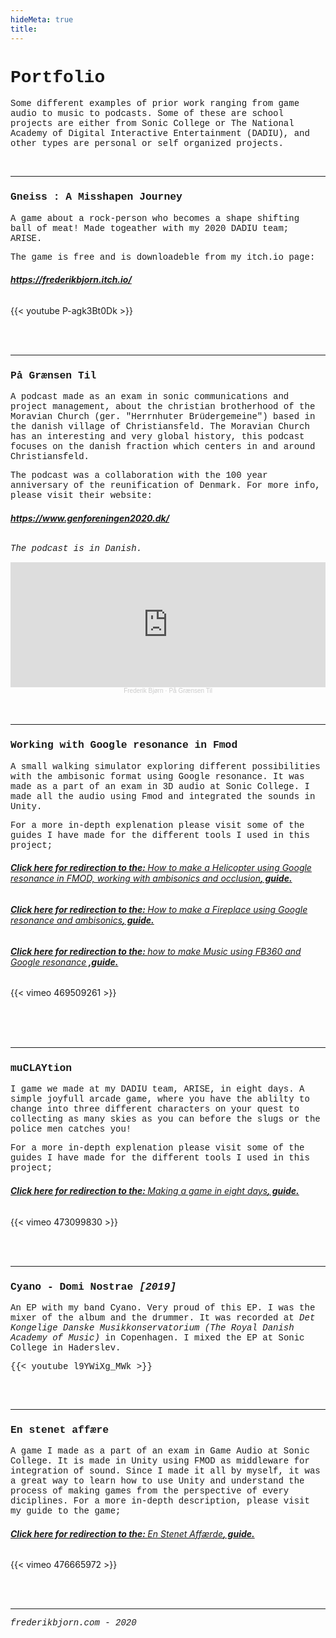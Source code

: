 ```yaml
---
hideMeta: true
title: 
---
```


<a style="text-decoration:none;font-family:courier new;font-size:14px;text-decoration:none;"> 

<h1> Portfolio </h1>

Some different examples of prior work ranging from game audio to music to podcasts.
Some of these are school projects are either from Sonic College or The National Academy of Digital Interactive Entertainment (DADIU),
and other types are personal or self organized projects. 

<br>

____________________________________________________________________________________

<h3>Gneiss : A Misshapen Journey </h3>


A game about a rock-person who becomes a shape shifting ball of meat!
Made togeather with my 2020 DADIU team; ARISE.

The game is free and is downloadeble from my itch.io page:

<a href="https://frederikbjorn.itch.io/">
<em><h6><strong>https://frederikbjorn.itch.io/</strong></h6></em>
</a>

{{< youtube P-agk3Bt0Dk >}}

<br>
<br>

<a style="text-decoration:none;font-family:courier new;font-size:14px;text-decoration:none;"> 

____________________________________________________________________________________



<h3>På Grænsen Til</h3>

A podcast made as an exam in sonic communications and project management, about the christian
brotherhood of the Moravian Church (ger. "Herrnhuter Brüdergemeine")
based in the danish village of Christiansfeld.
The Moravian Church has an interesting and very global history,
this podcast focuses on the danish fraction which centers in and around Christiansfeld.
<br>

The podcast was a collaboration with the 100 year anniversary of the reunification of Denmark.
For more info, please visit their website:

<a href="https://www.genforeningen2020.dk/">
<em><h6><strong>https://www.genforeningen2020.dk/</strong></h6></em>
</a>


<a style="text-decoration:none;font-family:courier new;font-size:14px;text-decoration:none;"> 

<em>The podcast is in Danish.</em>


<center>

<iframe width="100%" height="200" scrolling="no" frameborder="no" allow="autoplay" src="https://w.soundcloud.com/player/?url=https%3A//api.soundcloud.com/tracks/912628837%3Fsecret_token%3Ds-HRcQYK6JKbe&color=%23e26735&auto_play=false&hide_related=false&show_comments=true&show_user=true&show_reposts=false&show_teaser=true&visual=true"></iframe><div style="font-size: 10px; color: #cccccc;line-break: anywhere;word-break: normal;overflow: hidden;white-space: nowrap;text-overflow: ellipsis; font-family: Interstate,Lucida Grande,Lucida Sans Unicode,Lucida Sans,Garuda,Verdana,Tahoma,sans-serif;font-weight: 100;"><a href="https://soundcloud.com/frederikbjoern" title="Frederik Bjørn" target="_blank" style="color: #cccccc; text-decoration: none;">Frederik Bjørn</a> · <a href="https://soundcloud.com/frederikbjoern/pa-graensen-til/s-HRcQYK6JKbe" title="På Grænsen Til" target="_blank" style="color: #cccccc; text-decoration: none;">På Grænsen Til</a></div>

</center>

<br>
<br>

<a style="text-decoration:none;font-family:courier new;font-size:14px;text-decoration:none;"> 


____________________________________________________________________________________

<h3>Working with Google resonance in Fmod</h3>

A small walking simulator exploring different possibilities with the ambisonic format using Google resonance.
It was made as a part of an exam in 3D audio at Sonic College. I made all the audio using Fmod and integrated the sounds in Unity.


For a more in-depth explenation please visit some of the guides I have made for the different tools I used in this project;

<a href="https://frederikbjorn.com/guides/working-with-google-resonance-in-fmod-the-helicopter/">
<em><h6><strong>Click here for redirection to the: </strong>How to make a Helicopter using Google resonance in FMOD, working with ambisonics and occlusion<strong>, guide.</strong></h6></em>
</a>

<a href="https://frederikbjorn.com/guides/working-with-google-resonance-in-fmod-the-fireplace/">
<em><h6><strong>Click here for redirection to the: </strong>How to make a Fireplace using Google resonance and ambisonics<strong>, guide.</strong></h6></em>
</a>

<a href="https://frederikbjorn.com/guides/working-with-fb360-google-resonance-in-fmod-music/">
<em><h6><strong>Click here for redirection to the: </strong>how to make Music using FB360 and Google resonance<strong> ,guide.</strong></h6></em>
</a>

{{< vimeo 469509261 >}}

<br>
<br>
<br>

_____________________________________________________________________________________

<a style="text-decoration:none;font-family:courier new;font-size:14px;text-decoration:none;"> 

<h3>muCLAYtion</h3>

I game we made at my DADIU team, ARISE, in eight days.
A simple joyfull arcade game, where you have the ablilty to change into three different characters on your quest to collecting
as many skies as you can before the slugs or the police men catches you!

For a more in-depth explenation please visit some of the guides I have made for the different tools I used in this project;

<a href="https://frederikbjorn.com/guides/making-a-game-in-eight-days/">
<em><h6><strong>Click here for redirection to the: </strong>Making a game in eight days<strong>, guide.</strong></h6></em>
</a>

{{< vimeo 473099830 >}}

<br>
<br>

_____________________________________________________________________________________

<a style="text-decoration:none;font-family:courier new;font-size:14px;text-decoration:none;"> 

<h3>Cyano - Domi Nostrae <em>[2019]</em></h3>

An EP with my band Cyano. Very proud of this EP. I was the mixer of the album and the drummer.
It was recorded at <em>Det Kongelige Danske Musikkonservatorium (The Royal Danish Academy of Music)</em> in Copenhagen.
I mixed the EP at Sonic College in Haderslev. 

{{< youtube l9YWiXg_MWk >}}

<br>
<br>    

<a style="text-decoration:none;font-family:courier new;font-size:14px;text-decoration:none;"> 

_____________________________________________________________________________________

<h3>En stenet affære</h3>

A game I made as a part of an exam in Game Audio at Sonic College.
It is made in Unity using FMOD as middleware for integration of sound.
Since I made it all by myself, it was a great way to learn how to use Unity and understand the process of
making games from the perspective of every diciplines.
For a more in-depth description, please visit my guide to the game;

<a href="https://frederikbjorn.com/guides/en-stenet-aff%C3%A6re/">
<em><h6><strong>Click here for redirection to the: </strong>En Stenet Affærde<strong>, guide.</strong></h6></em>
</a>

{{< vimeo 476665972 >}}

<br>
<br>

<a style="text-decoration:none;font-family:courier new;font-size:14px;text-decoration:none;"> 

_____________________________________________________________________________________

<em>frederikbjorn.com - 2020</em>

<br>

</a>



